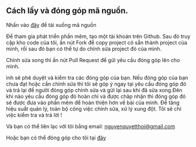 ## Cách lấy và đóng góp mã nguồn.

Nhấn vào [đây](https://github.com/baitapnhomVT/BTVyThoi/tree/master/1_QLSV/1_QLSV) để tải xuống mã nguồn

Để tham gia phát triển phần mêm, tạo một tài khoản trên Github. Sau đó truy cập kho code của tôi, ấn nút Fork để copy project có sẵn thành project của mình, rồi sau đó bạn có thể tự do chỉnh sửa project đó của mình.

Chỉnh sửa xong thì ấn nút Pull Request để gửi yêu cầu đóng góp lên cho mình.

ình sẽ phê duyệt và kiểm tra các đóng góp của bạn. Nếu đóng góp của bạn chưa đạt hoặc cần chỉnh sửa thì tôi sẽ góp ý ngay tại yêu cầu đóng góp đó và trả lại để người đóng góp chỉnh sửa và gửi lại sau khi đã sửa xong.Đên khi nào yêu cầu đóng góp đó hoàn chỉ và được châp nhận thì đóng góp đó sẽ được đưa vào phần mêm để hoàn thiện hơn về bài của mình. 
Để tăng hiệu suất quản lý, toàn bộ công việc chỉnh sửa, xử lý xung đột. Tôi sẽ chỉ việc kiểm tra và trả lời !

Và bạn có thể liên lạc với tôi bằng email: nguyenquyetthoi@gmail.com

Hoặc bạn có thể đóng góp cho tôi tại [đây](https://github.com/baitapnhomVT)





